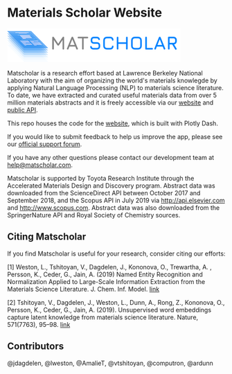 # Materials Scholar Website

![Matscholar Logo](matscholar_web/assets/logo.png)

Matscholar is a research effort based at Lawrence Berkeley National 
Laboratory with the aim of organizing the world's materials knowlegde 
by applying Natural Language Processing (NLP) to materials science
literature. To date, we have extracted and curated useful materials 
data from over 5 million materials abstracts and it is freely 
accessible via our [website](https://www.matscholar.com) and 
[public API](https://github.com/materialsintelligence/matscholar). 

This repo houses the code for the [website](https://www.matscholar.com),
which is built with Plotly Dash.

If you would like to submit feedback to help us improve the app, 
please see our [official support forum](https://materialsintelligence.discourse.group). 

If you have any other questions please contact our development 
team at help@matscholar.com.


Matscholar is supported by Toyota Research Institute through the 
Accelerated Materials Design and Discovery program. Abstract data was 
downloaded from the ScienceDirect API between October 2017 and September
 2018, and the Scopus API in July 2019 via http://api.elsevier.com and 
 http://www.scopus.com. Abstract data was also downloaded from the 
 SpringerNature API and Royal Society of Chemistry sources. 

## Citing Matscholar
If you find Matscholar is useful for your research, consider citing
our efforts:

[1] Weston, L., Tshitoyan, V., Dagdelen, J., Kononova, O., Trewartha, A.
, Persson, K., Ceder, G., Jain, A. (2019) Named Entity Recognition and 
Normalization Applied to Large-Scale Information Extraction from the 
Materials Science Literature. J. Chem. Inf. Model.
[link](https://doi.org/10.1021/acs.jcim.9b00470)

[2] Tshitoyan, V., Dagdelen, J., Weston, L., Dunn, A., Rong, Z., 
Kononova, O., Persson, K., Ceder, G., Jain, A. (2019). Unsupervised word embeddings capture 
latent knowledge from materials science literature. Nature, 571(7763), 
95–98. [link](https://doi.org/10.1038/s41586-019-1335-8)


## Contributors
@jdagdelen, @lweston, @AmalieT, @vtshitoyan, @computron, @ardunn
